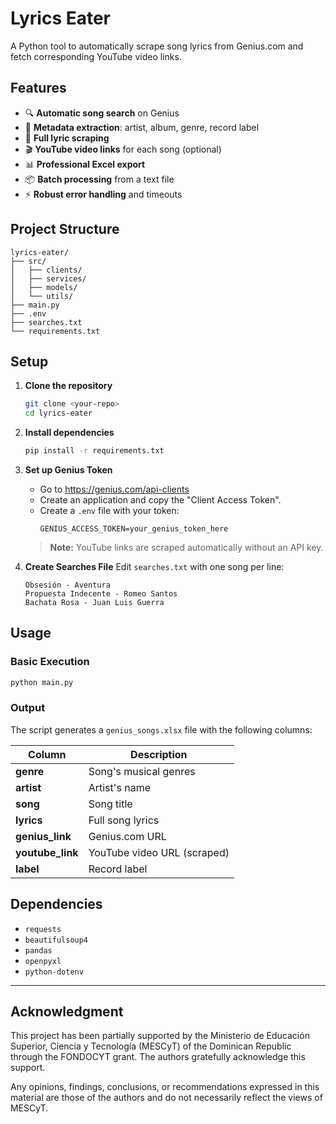 # Lyrics Eater

A Python tool to automatically scrape song lyrics from Genius.com and fetch corresponding YouTube video links.

## Features

- 🔍 **Automatic song search** on Genius
- 📝 **Metadata extraction**: artist, album, genre, record label
- 🎵 **Full lyric scraping**
- 🎬 **YouTube video links** for each song (optional)
- 📊 **Professional Excel export**
- 📦 **Batch processing** from a text file
- ⚡ **Robust error handling** and timeouts

## Project Structure

```
lyrics-eater/
├── src/
│   ├── clients/
│   ├── services/
│   ├── models/
│   └── utils/
├── main.py
├── .env
├── searches.txt
└── requirements.txt
```

## Setup

1.  **Clone the repository**
    ```bash
    git clone <your-repo>
    cd lyrics-eater
    ```

2.  **Install dependencies**
    ```bash
    pip install -r requirements.txt
    ```

3.  **Set up Genius Token**
    - Go to https://genius.com/api-clients
    - Create an application and copy the "Client Access Token".
    - Create a `.env` file with your token:
      ```env
      GENIUS_ACCESS_TOKEN=your_genius_token_here
      ```
    > **Note:** YouTube links are scraped automatically without an API key.

4.  **Create Searches File**
    Edit `searches.txt` with one song per line:
    ```
    Obsesión - Aventura
    Propuesta Indecente - Romeo Santos
    Bachata Rosa - Juan Luis Guerra
    ```

## Usage

### Basic Execution
```bash
python main.py
```

### Output

The script generates a `genius_songs.xlsx` file with the following columns:

| Column | Description |
|---|---|
| **genre** | Song's musical genres |
| **artist** | Artist's name |
| **song** | Song title |
| **lyrics** | Full song lyrics |
| **genius_link** | Genius.com URL |
| **youtube_link** | YouTube video URL (scraped) |
| **label** | Record label |

## Dependencies

- `requests`
- `beautifulsoup4`
- `pandas`
- `openpyxl`
- `python-dotenv`

---

## Acknowledgment

This project has been partially supported by the Ministerio de Educación Superior, Ciencia y Tecnología (MESCyT) of the Dominican Republic through the FONDOCYT grant. The authors gratefully acknowledge this support.

Any opinions, findings, conclusions, or recommendations expressed in this material are those of the authors and do not necessarily reflect the views of MESCyT.